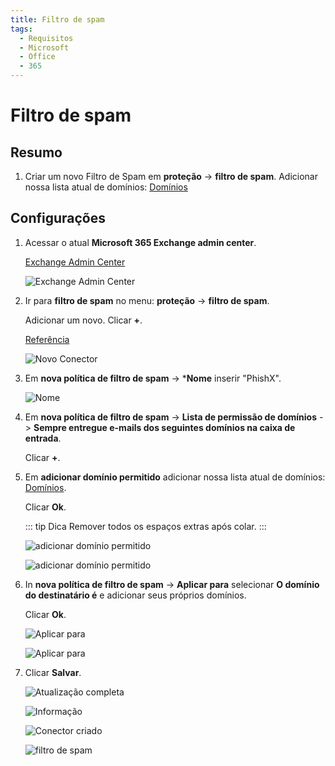 ```yaml
---
title: Filtro de spam
tags:
  - Requisitos
  - Microsoft
  - Office
  - 365
---
```

# Filtro de spam

## Resumo

1. Criar um novo Filtro de Spam em **proteção** -> **filtro de spam**. Adicionar nossa lista atual de domínios: [Domínios](../domains.html#separado-por-ponto-e-virgulas)

## Configurações

1. Acessar o atual **Microsoft 365 Exchange admin center**.

   [Exchange Admin Center](https://outlook.office365.com/ecp/)

   ![Exchange Admin Center](https://cdn.phishx.io/phishx-docs/images/microsoft_365_10.webp)

2. Ir para **filtro de spam** no menu: **proteção** -> **filtro de spam**.

   Adicionar um novo. Clicar **+**.

   [Referência](https://docs.microsoft.com/pt-br/microsoft-365/security/office-365-security/configure-your-spam-filter-policies)

   ![Novo Conector](https://cdn.phishx.io/phishx-docs/images/microsoft_365_11.webp)

3. Em **nova política de filtro de spam** -> ***Nome** inserir "PhishX".

   ![Nome](https://cdn.phishx.io/phishx-docs/images/microsoft_365_12.webp)

4. Em **nova política de filtro de spam** -> **Lista de permissão de domínios** -> **Sempre entregue e-mails dos seguintes domínios na caixa de entrada**.

   Clicar **+**.

5. Em **adicionar domínio permitido** adicionar nossa lista atual de domínios: [Domínios](../domains.html#separado-por-ponto-e-virgulas).

   Clicar **Ok**.

   ::: tip Dica
   Remover todos os espaços extras após colar.
   :::

   ![adicionar domínio permitido](https://cdn.phishx.io/phishx-docs/images/microsoft_365_13.webp)

   ![adicionar domínio permitido](https://cdn.phishx.io/phishx-docs/images/microsoft_365_14.webp)

6. In **nova política de filtro de spam** -> **Aplicar para** selecionar **O domínio do destinatário é** e adicionar seus próprios domínios.

   Clicar **Ok**.

   ![Aplicar para](https://cdn.phishx.io/phishx-docs/images/microsoft_365_15.webp)

   ![Aplicar para](https://cdn.phishx.io/phishx-docs/images/microsoft_365_16.webp)

7. Clicar **Salvar**.

   ![Atualização completa](https://cdn.phishx.io/phishx-docs/images/microsoft_365_17.webp)

   ![Informação](https://cdn.phishx.io/phishx-docs/images/microsoft_365_18.webp)

   ![Conector criado](https://cdn.phishx.io/phishx-docs/images/microsoft_365_19.webp)

   ![filtro de spam](https://cdn.phishx.io/phishx-docs/images/microsoft_365_20.webp)
